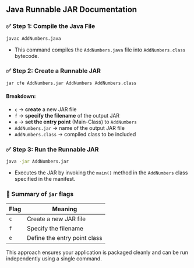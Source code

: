 ## **Java Runnable JAR Documentation**



### ✅ Step 1: Compile the Java File

```bash
javac AddNumbers.java
```

* This command compiles the `AddNumbers.java` file into `AddNumbers.class` bytecode.



### ✅ Step 2: Create a Runnable JAR

```bash
jar cfe AddNumbers.jar AddNumbers AddNumbers.class
```

#### Breakdown:

* `c` → **create** a new JAR file
* `f` → **specify the filename** of the output JAR
* `e` → **set the entry point** (Main-Class) to `AddNumbers`
* `AddNumbers.jar` → name of the output JAR file
* `AddNumbers.class` → compiled class to be included



### ✅ Step 3: Run the Runnable JAR

```bash
java -jar AddNumbers.jar
```

* Executes the JAR by invoking the `main()` method in the `AddNumbers` class specified in the manifest.



### 📑 Summary of `jar` flags

| Flag | Meaning                      |
| ---- | ---------------------------- |
| `c`  | Create a new JAR file        |
| `f`  | Specify the filename         |
| `e`  | Define the entry point class |

This approach ensures your application is packaged cleanly and can be run independently using a single command.
